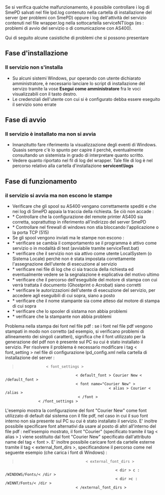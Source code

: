 Se si verifica qualche malfunzionamento, è possibile controllare i log di SmePD salvati nel file lpd.log contenuto nella cartella di installazione del server (per problemi con SmePD) oppure i log dell'attività del servizio contenuti nel file wrapper.log nella sottocartella serviceNT\logs (es :  problemi di avvio del servizio o di comunicazione con AS400).

Qui di seguito alcune casistiche di problemi che si possono presentare

## Fase d'installazione
### Il servizio non s'installa
-  Su alcuni sistemi Windows, pur operando con utente dichiarato amministratore, è necessario lanciare lo script di installazione del servizo tramite la vose **Esegui come amministratore** fra le voci visualizzabili con il tasto destro.
-  Le credenziali dell'utente con cui si è configurato debba essere eseguito il servizio sono errate
## Fase di avvio
### Il servizio è installato ma non si avvia
-  Innanzitutto fare riferimento la visualizzazione degli eventi di Windows. Quasis sempre c'è lo spunto per capire il perchè, eventualmente consultando un sistemista in grado di interpretare quanto scritto.
-  Vedere quanto riportato nel fil di log del wrapper. Tale file di log è nel percorso relativo alla cartella d'installazione **servicent\logs**
## Fase di funzionamento
### il servizio si avvia ma non escono le stampe
-  Verificare che gli spool su AS400 vengano correttamente spediti e che nei log di SmePD appaia la traccia della richiesta. Se ciò non accade : 
- \* Controllare che la configurazione del remote printer AS400 sia corretta, soprattuttop in riferimento all'indirizzo del server SmePD
- \* Controllare nel firewall di windows non stia bloccando l'applicazione o la porta TCP (515)
-  Se gli spool vengono inviati ma le stampe non escono : 
- \* verificare se cambia il comportamento se il programma è attivo come servizio o in modalità di test (avviabile tramite serviceTest.bat)
- \* verificare che il servizio non sia attivo come utente LocalSystem (o Sistema Locale) perchè non è stata impostata correttamente l'assegnazione dell'utente di esecuzione al servizio
- \* verificare nei file di log che ci sia traccia della richiesta ed eventualmente vedere se la segnalazione è esplicativa del motivo ultimo
- \* verificare che il percorso dell'eseguibile del motore di stampa con cui verrà trattata il documento (Ghostprint o Acrobat) siano corretti
- \* verificare le autorizzazioni dell'utente di esecuzione del servizio, per accedere agli eseguibili di cui sopra, siano a posto
- \* verificare che il nome stampante sia come atteso dal motore di stampa di cui sopra
- \* verificare che lo spooler di sistama non abbia problemi
- \* verificare che la stampante non abbia problemi

Problema nella stampa dei font nel file pdf :  se i font nel file pdf vengono stampati in modo non corretto (ad esempio, si verificano problemi di allineamento dei singoli caratteri), significa che il font utilizzato per la generazione del pdf non è presente sul PC su cui è stato installato il servizio. Per risolvere il problema è necessario modificare i tag < font_setting > nel file di configurazione lpd_config.xml nella cartella di installazione del server : 
>                  < font_settings >
                                    < default_font > Courier New < /default_font >
                                    < font name="Courier New" >
                                                   < alias > Courier < /alias >
                                     < /font >
                   < /font_settings >

L'esempio mostra la configurazione del font "Courier New" come font utilizzato di default dal sistema con il file pdf, nel caso in cui il suo font interno non sia presente sul PC su cui è stato installato il servizio. E' inoltre possibile specificare font alternativi da usare al posto di altri all'interno del file pdf :  nell'esempio mostrato, il font "Courier" (specificato tramite il tag < alias > ) viene sostituito dal font "Courier New" specificato dall'attributo name del tag < font >.
E' inoltre possibile caricare font da cartelle esterne tramite il tag < external_font_dirs >, specificandone il percorso come nel seguente esempio (che carica i font di Windows) : 
>                                    < external_font_dirs >
                                                      < dir > c : /WINDOWS/Fonts/< /dir >
                                                      < dir >c : /WINNT/Fonts/< /dir >
                                    < /external_font_dirs >

